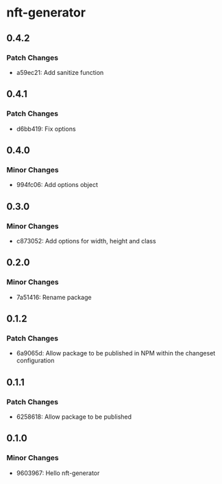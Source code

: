 # nft-generator

## 0.4.2

### Patch Changes

- a59ec21: Add sanitize function

## 0.4.1

### Patch Changes

- d6bb419: Fix options

## 0.4.0

### Minor Changes

- 994fc06: Add options object

## 0.3.0

### Minor Changes

- c873052: Add options for width, height and class

## 0.2.0

### Minor Changes

- 7a51416: Rename package

## 0.1.2

### Patch Changes

- 6a9065d: Allow package to be published in NPM within the changeset configuration

## 0.1.1

### Patch Changes

- 6258618: Allow package to be published

## 0.1.0

### Minor Changes

- 9603967: Hello nft-generator
